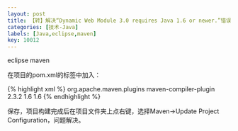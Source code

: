 ```yaml
---
layout: post
title: 【转】解决“Dynamic Web Module 3.0 requires Java 1.6 or newer.”错误
categories: [技术-Java]
labels: [Java,eclipse,maven]
key: 10012
---
```

eclipse maven
 
在项目的pom.xml的<build></build>标签中加入：

{% highlight xml %}
        <plugins>
            <plugin>
                <groupId>org.apache.maven.plugins</groupId>
                <artifactId>maven-compiler-plugin</artifactId>
                <version>2.3.2</version>
                <configuration>
                    <source>1.6</source>
                    <target>1.6</target>
                </configuration>
            </plugin>
        </plugins>
{% endhighlight %}

保存，项目构建完成后在项目文件夹上点右键，选择Maven->Update Project Configuration，问题解决。
